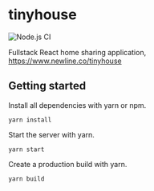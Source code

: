 # tinyhouse

![Node.js CI](https://github.com/marcusholmgren/tinyhouse/workflows/Node.js%20CI/badge.svg)

Fullstack React home sharing application, https://www.newline.co/tinyhouse

## Getting started

Install all dependencies with yarn or npm.
```cli
yarn install
```

Start the server with yarn.
```cli
yarn start
```

Create a production build with yarn.
```cli
yarn build
```

